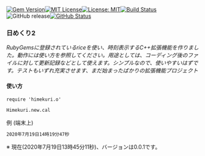 [![Gem Version](https://badge.fury.io/rb/himekuri2.svg)](http://badge.fury.io/rb/zinbeijett)[![MIT License](http://img.shields.io/badge/license-MIT-blue.svg?style=flat)](LICENSE)[![License: MIT](https://img.shields.io/badge/License-MIT-yellow.svg)](https://opensource.org/licenses/MIT)[![Build Status](https://travis-ci.org/takkii/himekuri2.svg?branch=master)](https://travis-ci.org/takkii/himekuri2)![GitHub release](https://img.shields.io/github/release/takkii/himekuri2.svg?style=flat)[![GitHub Status](https://img.shields.io/github/last-commit/takkii/himekuri2.svg?style=flat)](GitHub)

### 日めくり2

_RubyGemsに登録されているriceを使い、時刻表示するC++拡張機能を作りました。動作には使い方を参照してください。用途としては、コーディング後のファイルに対して更新記録などとして使えます。シンプルなので、使いやすいはずです。テストもいずれ充実させます、まだ始まったばかりの拡張機能プロジェクト_

#### 使い方

```markdown
require 'himekuri.o'

Himekuri.new.cal
```

例 (端末上)

```markdown
2020年7月19日14時19分47秒
```

※ 現在(2020年7月19日13時45分11秒)、バージョンは0.0.1です。
